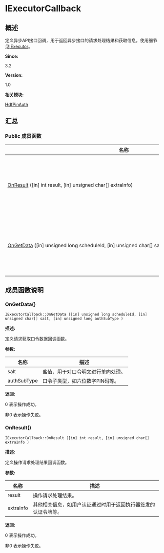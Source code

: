 # IExecutorCallback


## 概述

定义异步API接口回调，用于返回异步接口的请求处理结果和获取信息。使用细节见[IExecutor](interface_i_executor_pinauth.md)。

**Since:**

3.2

**Version:**

1.0

**相关模块:**

[HdfPinAuth](_hdf_pin_auth.md)


## 汇总


### Public 成员函数

  | 名称 | 描述 | 
| -------- | -------- |
| [OnResult](#onresult)&nbsp;([in]&nbsp;int&nbsp;result,&nbsp;[in]&nbsp;unsigned&nbsp;char[]&nbsp;extraInfo) | 定义操作请求处理结果回调函数。 | 
| [OnGetData](#ongetdata)&nbsp;([in]&nbsp;unsigned&nbsp;long&nbsp;scheduleId,&nbsp;[in]&nbsp;unsigned&nbsp;char[]&nbsp;salt,&nbsp;[in]&nbsp;unsigned&nbsp;long&nbsp;authSubType) | 定义请求获取口令数据回调函数。 | 


## 成员函数说明


### OnGetData()

  
```
IExecutorCallback::OnGetData ([in] unsigned long scheduleId, [in] unsigned char[] salt, [in] unsigned long authSubType )
```

**描述:**

定义请求获取口令数据回调函数。

**参数:**

  | 名称 | 描述 | 
| -------- | -------- |
| salt | 盐值，用于对口令明文进行单向处理。 | 
| authSubType | 口令子类型，如六位数字PIN码等。 | 

**返回:**

0 表示操作成功。

非0 表示操作失败。


### OnResult()

  
```
IExecutorCallback::OnResult ([in] int result, [in] unsigned char[] extraInfo )
```

**描述:**

定义操作请求处理结果回调函数。

**参数:**

  | 名称 | 描述 | 
| -------- | -------- |
| result | 操作请求处理结果。 | 
| extraInfo | 其他相关信息，如用户认证通过时用于返回执行器签发的认证令牌等。 | 

**返回:**

0 表示操作成功。

非0 表示操作失败。
